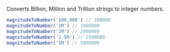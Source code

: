 Converts Billion, Million and Trillion strings to integer numbers.

```js
magnitudeToNumber('100,000') // 100000 
magnitudeToNumber('1M') // 1000000
magnitudeToNumber('2M') // 2000000
magnitudeToNumber('2.5M') // 2500000
magnitudeToNumber('5M') // 5000000
```